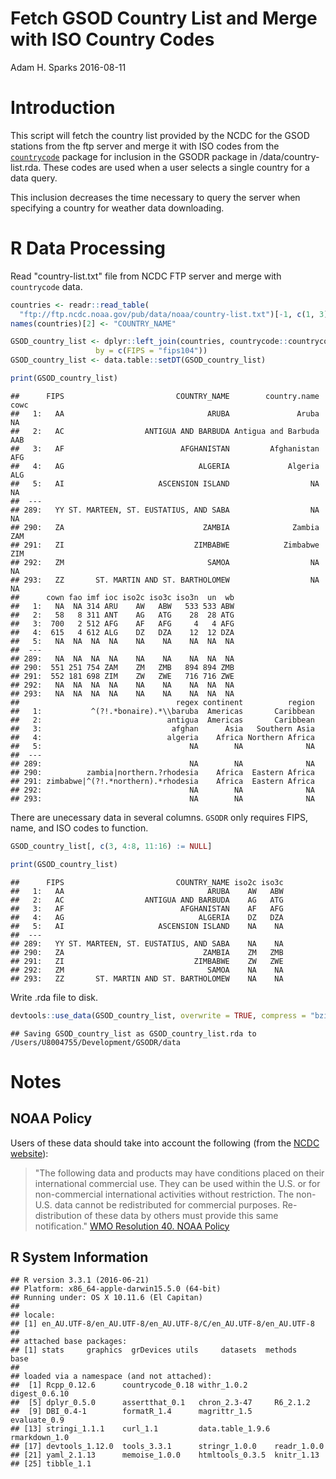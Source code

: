 Fetch GSOD Country List and Merge with ISO Country Codes
================
Adam H. Sparks
2016-08-11

Introduction
============

This script will fetch the country list provided by the NCDC for the GSOD stations from the ftp server and merge it with ISO codes from the [`countrycode`](https://cran.r-project.org/package=countrycode) package for inclusion in the GSODR package in /data/country-list.rda. These codes are used when a user selects a single country for a data query.

This inclusion decreases the time necessary to query the server when specifying a country for weather data downloading.

R Data Processing
=================

Read "country-list.txt" file from NCDC FTP server and merge with `countrycode` data.

``` r
countries <- readr::read_table(
  "ftp://ftp.ncdc.noaa.gov/pub/data/noaa/country-list.txt")[-1, c(1, 3)]
names(countries)[2] <- "COUNTRY_NAME"

GSOD_country_list <- dplyr::left_join(countries, countrycode::countrycode_data,
                   by = c(FIPS = "fips104"))
GSOD_country_list <- data.table::setDT(GSOD_country_list)

print(GSOD_country_list)
```

    ##      FIPS                         COUNTRY_NAME        country.name cowc
    ##   1:   AA                                ARUBA               Aruba   NA
    ##   2:   AC                  ANTIGUA AND BARBUDA Antigua and Barbuda  AAB
    ##   3:   AF                          AFGHANISTAN         Afghanistan  AFG
    ##   4:   AG                              ALGERIA             Algeria  ALG
    ##   5:   AI                     ASCENSION ISLAND                  NA   NA
    ##  ---                                                                   
    ## 289:   YY ST. MARTEEN, ST. EUSTATIUS, AND SABA                  NA   NA
    ## 290:   ZA                               ZAMBIA              Zambia  ZAM
    ## 291:   ZI                             ZIMBABWE            Zimbabwe  ZIM
    ## 292:   ZM                                SAMOA                  NA   NA
    ## 293:   ZZ       ST. MARTIN AND ST. BARTHOLOMEW                  NA   NA
    ##      cown fao imf ioc iso2c iso3c iso3n  un  wb
    ##   1:   NA  NA 314 ARU    AW   ABW   533 533 ABW
    ##   2:   58   8 311 ANT    AG   ATG    28  28 ATG
    ##   3:  700   2 512 AFG    AF   AFG     4   4 AFG
    ##   4:  615   4 612 ALG    DZ   DZA    12  12 DZA
    ##   5:   NA  NA  NA  NA    NA    NA    NA  NA  NA
    ##  ---                                           
    ## 289:   NA  NA  NA  NA    NA    NA    NA  NA  NA
    ## 290:  551 251 754 ZAM    ZM   ZMB   894 894 ZMB
    ## 291:  552 181 698 ZIM    ZW   ZWE   716 716 ZWE
    ## 292:   NA  NA  NA  NA    NA    NA    NA  NA  NA
    ## 293:   NA  NA  NA  NA    NA    NA    NA  NA  NA
    ##                                   regex continent          region
    ##   1:           ^(?!.*bonaire).*\\baruba  Americas       Caribbean
    ##   2:                            antigua  Americas       Caribbean
    ##   3:                             afghan      Asia   Southern Asia
    ##   4:                            algeria    Africa Northern Africa
    ##   5:                                 NA        NA              NA
    ##  ---                                                             
    ## 289:                                 NA        NA              NA
    ## 290:          zambia|northern.?rhodesia    Africa  Eastern Africa
    ## 291: zimbabwe|^(?!.*northern).*rhodesia    Africa  Eastern Africa
    ## 292:                                 NA        NA              NA
    ## 293:                                 NA        NA              NA

There are unecessary data in several columns. `GSODR` only requires FIPS, name, and ISO codes to function.

``` r
GSOD_country_list[, c(3, 4:8, 11:16) := NULL]

print(GSOD_country_list)
```

    ##      FIPS                         COUNTRY_NAME iso2c iso3c
    ##   1:   AA                                ARUBA    AW   ABW
    ##   2:   AC                  ANTIGUA AND BARBUDA    AG   ATG
    ##   3:   AF                          AFGHANISTAN    AF   AFG
    ##   4:   AG                              ALGERIA    DZ   DZA
    ##   5:   AI                     ASCENSION ISLAND    NA    NA
    ##  ---                                                      
    ## 289:   YY ST. MARTEEN, ST. EUSTATIUS, AND SABA    NA    NA
    ## 290:   ZA                               ZAMBIA    ZM   ZMB
    ## 291:   ZI                             ZIMBABWE    ZW   ZWE
    ## 292:   ZM                                SAMOA    NA    NA
    ## 293:   ZZ       ST. MARTIN AND ST. BARTHOLOMEW    NA    NA

Write .rda file to disk.

``` r
devtools::use_data(GSOD_country_list, overwrite = TRUE, compress = "bzip2")
```

    ## Saving GSOD_country_list as GSOD_country_list.rda to /Users/U8004755/Development/GSODR/data

Notes
=====

NOAA Policy
-----------

Users of these data should take into account the following (from the [NCDC website](http://www7.ncdc.noaa.gov/CDO/cdoselect.cmd?datasetabbv=GSOD&countryabbv=&georegionabbv=)):

> "The following data and products may have conditions placed on their international commercial use. They can be used within the U.S. or for non-commercial international activities without restriction. The non-U.S. data cannot be redistributed for commercial purposes. Re-distribution of these data by others must provide this same notification." [WMO Resolution 40. NOAA Policy](http://www.wmo.int/pages/about/Resolution40.html)

R System Information
--------------------

    ## R version 3.3.1 (2016-06-21)
    ## Platform: x86_64-apple-darwin15.5.0 (64-bit)
    ## Running under: OS X 10.11.6 (El Capitan)
    ## 
    ## locale:
    ## [1] en_AU.UTF-8/en_AU.UTF-8/en_AU.UTF-8/C/en_AU.UTF-8/en_AU.UTF-8
    ## 
    ## attached base packages:
    ## [1] stats     graphics  grDevices utils     datasets  methods   base     
    ## 
    ## loaded via a namespace (and not attached):
    ##  [1] Rcpp_0.12.6      countrycode_0.18 withr_1.0.2      digest_0.6.10   
    ##  [5] dplyr_0.5.0      assertthat_0.1   chron_2.3-47     R6_2.1.2        
    ##  [9] DBI_0.4-1        formatR_1.4      magrittr_1.5     evaluate_0.9    
    ## [13] stringi_1.1.1    curl_1.1         data.table_1.9.6 rmarkdown_1.0   
    ## [17] devtools_1.12.0  tools_3.3.1      stringr_1.0.0    readr_1.0.0     
    ## [21] yaml_2.1.13      memoise_1.0.0    htmltools_0.3.5  knitr_1.13      
    ## [25] tibble_1.1
